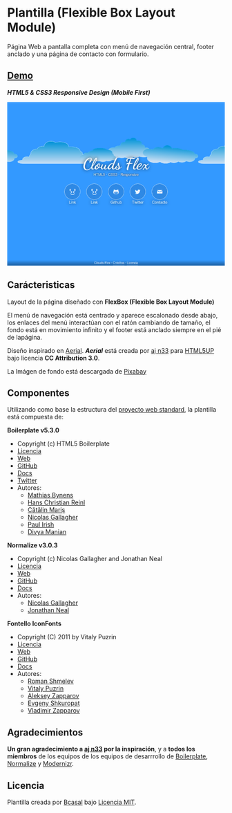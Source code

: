 # Plantilla (Flexible Box Layout Module)

Página Web a pantalla completa con menú de navegación central,
footer anclado y una página de contacto con formulario.

## [Demo](http://bcasal.github.io/Plantilla-Web-Clouds)

***HTML5 & CSS3 Responsive Design (Mobile First)***

![](https://github.com/BCasal/Plantilla-Web-Clouds/blob/master/screenshot.png)

## Carácteristicas

Layout de la página diseñado con **FlexBox (Flexible Box Layout Module)**

El menú de navegación está centrado y aparece escalonado desde abajo, los
enlaces del menú interactúan con el ratón cambiando de tamaño, el fondo está en
movimiento infinito y el footer está anclado siempre en el pié de lapágina.

Diseño inspirado en [Aerial](http://html5up.net/aerial). ***Aerial*** está
creada por [aj n33](http://github.com/n33) para [HTML5UP](http://html5up.net)
bajo licencia **CC Attribution 3.0**.

La Imágen de fondo está descargada de [Pixabay](http://pixabay.com)

## Componentes

Utilizando como base la estructura del
[proyecto web standard](http://github.com/BCasal/Proyecto-Web-Standard),
la plantilla está compuesta de:

**Boilerplate v5.3.0**

* Copyright (c) HTML5 Boilerplate
* [Licencia](https://github.com/h5bp/html5-boilerplate/blob/master/LICENSE.txt)
* [Web](https://html5boilerplate.com)
* [GitHub](https://github.com/h5bp/html5-boilerplate)
* [Docs](https://github.com/h5bp/html5-boilerplate/blob/5.3.0/dist/doc/TOC.md)
* [Twitter](https://twitter.com/h5bp)
* Autores:
  - [Mathias Bynens](https://twitter.com/mathias)
  - [Hans Christian Reinl](https://twitter.com/drublic)
  - [Cătălin Mariș](https://twitter.com/alrra)
  - [Nicolas Gallagher](https://twitter.com/necolas)
  - [Paul Irish](https://twitter.com/paul_irish)
  - [Divya Manian](https://twitter.com/divya)

**Normalize v3.0.3**

* Copyright (c) Nicolas Gallagher and Jonathan Neal
* [Licencia](https://github.com/necolas/normalize.css/blob/master/LICENSE.md)
* [Web](http://necolas.github.io/normalize.css)
* [GitHub](https://github.com/necolas/normalize.css)
* [Docs](http://nicolasgallagher.com/about-normalize-css)
* Autores:
  - [Nicolas Gallagher](https://twitter.com/necolas)
  - [Jonathan Neal](https://twitter.com/jon_neal)

**Fontello IconFonts**

* Copyright (C) 2011 by Vitaly Puzrin
* [Licencia](https://github.com/fontello/fontello/blob/master/LICENSE)
* [Web](http://fontello.com)
* [GitHub](https://github.com/fontello/fontello)
* [Docs](https://github.com/fontello/fontello/wiki/Help)
* Autores:
  - [Roman Shmelev](https://github.com/shmelev)
  - [Vitaly Puzrin](https://twitter.com/puzrin)
  - [Aleksey Zapparov](https://twitter.com/zapparov)
  - [Evgeny Shkuropat](https://github.com/shkuropat)
  - [Vladimir Zapparov](https://github.com/dervus)

## Agradecimientos

**Un gran agradecimiento a [aj n33](http://github.com/n33) por la inspiración**,
y a **todos los miembros** de los equipos de los equipos de desarrrollo de
[Boilerplate](https://html5boilerplate.com),
[Normalize](http://necolas.github.io/normalize.css) y
[Modernizr](https://modernizr.com).

## Licencia

Plantilla creada por [Bcasal](http://bcasal.es)
bajo [Licencia MIT](https://github.com/BCasal/Plantilla-Web-Clouds/blob/master/LICENSE).

